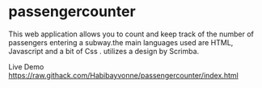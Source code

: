 # passengercounter
This web application allows you to count and keep track of the number of passengers entering a subway.the main languages used are HTML, Javascript  and a bit of Css . utilizes a design by Scrimba.


Live Demo 
https://raw.githack.com/Habibayvonne/passengercounter/index.html


